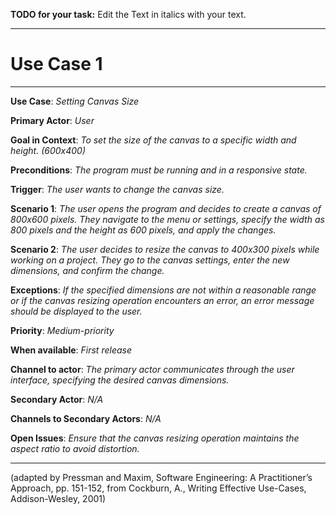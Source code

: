 **TODO for your task:** Edit the Text in italics with your text.

<hr>

# Use Case 1

<hr>

**Use Case**: *Setting Canvas Size*

**Primary Actor**: *User*

**Goal in Context**: *To set the size of the canvas to a specific width and height. (600x400)*

**Preconditions**: *The program must be running and in a responsive state.*

**Trigger**: *The user wants to change the canvas size.*
  
**Scenario 1**: *The user opens the program and decides to create a canvas of 800x600 pixels. They navigate to the menu or settings, specify the width as 800 pixels and the height as 600 pixels, and apply the changes.*
 
**Scenario 2**: *The user decides to resize the canvas to 400x300 pixels while working on a project. They go to the canvas settings, enter the new dimensions, and confirm the change.*

**Exceptions**: *If the specified dimensions are not within a reasonable range or if the canvas resizing operation encounters an error, an error message should be displayed to the user.*

**Priority**: *Medium-priority*

**When available**: *First release*

**Channel to actor**: *The primary actor communicates through the user interface, specifying the desired canvas dimensions.*

**Secondary Actor**: *N/A*

**Channels to Secondary Actors**: *N/A*

**Open Issues**: *Ensure that the canvas resizing operation maintains the aspect ratio to avoid distortion.*

<hr>



(adapted by Pressman and Maxim, Software Engineering: A Practitioner’s Approach, pp. 151-152, from Cockburn,
A., Writing Effective Use-Cases, Addison-Wesley, 2001)
